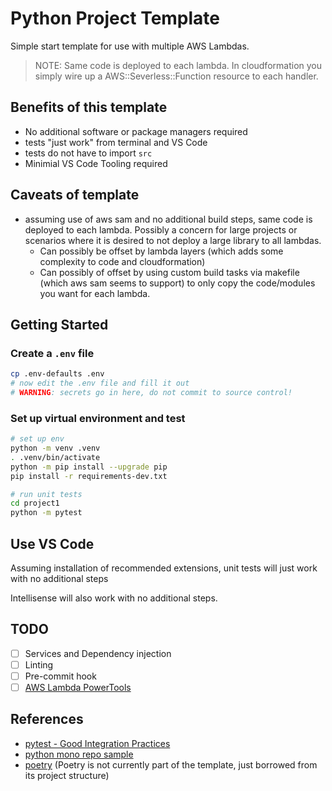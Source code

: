 # Python Project Template

Simple start template for use with multiple AWS Lambdas.

> NOTE: Same code is deployed to each lambda. In cloudformation
> you simply wire up a AWS::Severless::Function resource to each handler.

## Benefits of this template

- No additional software or package managers required
- tests "just work" from terminal and VS Code
- tests do not have to import `src`
- Minimial VS Code Tooling required

## Caveats of template

- assuming use of aws sam and no additional build steps,
  same code is deployed to each lambda. Possibly a concern
  for large projects or scenarios where it is desired to not deploy
  a large library to all lambdas.
  - Can possibly be offset by lambda layers (which adds some complexity to code and cloudformation)
  - Can possibly of offset by using custom build tasks via makefile (which aws sam seems to support) to only copy the code/modules you want for each lambda.

## Getting Started

### Create a `.env` file

```sh
cp .env-defaults .env
# now edit the .env file and fill it out
# WARNING: secrets go in here, do not commit to source control!
```

### Set up virtual environment and test

```sh
# set up env
python -m venv .venv
. .venv/bin/activate
python -m pip install --upgrade pip
pip install -r requirements-dev.txt

# run unit tests
cd project1
python -m pytest
```

## Use VS Code

Assuming installation of recommended extensions, unit tests will just work with no additional steps

Intellisense will also work with no additional steps.

## TODO

- [ ] Services and Dependency injection
- [ ] Linting
- [ ] Pre-commit hook
- [ ] [AWS Lambda PowerTools](https://github.com/awslabs/aws-lambda-powertools-python)

## References

- [pytest - Good Integration Practices](https://docs.pytest.org/en/reorganize-docs/goodpractices.html)
- [python mono repo sample](https://github.com/ya-mori/python-monorepo)
- [poetry](https://python-poetry.org/) (Poetry is not currently part of the template, just borrowed from its project structure)
